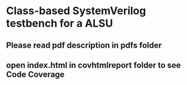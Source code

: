 # Class-based SystemVerilog testbench for a ALSU

## Please read pdf description in pdfs folder

## open index.html in covhtmlreport folder to see Code Coverage 
